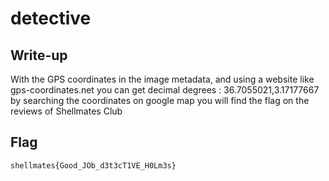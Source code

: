 # detective

## Write-up

With the GPS coordinates in the image metadata, and using a website like gps-coordinates.net
you can get decimal degrees : 36.7055021,3.17177667
by searching the coordinates on google map you will find the flag on the reviews of Shellmates Club

## Flag

`shellmates{Good_JOb_d3t3cT1VE_H0Lm3s}`
